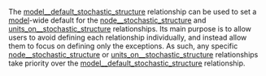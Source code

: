 The [model\_\_default\_stochastic\_structure](@ref) relationship can be used to set a [model](@ref)-wide default
for the [node\_\_stochastic\_structure](@ref) and [units\_on\_\_stochastic\_structure](@ref) relationships.
Its main purpose is to allow users to avoid defining each relationship individually,
and instead allow them to focus on defining only the exceptions.
As such, any specific [node\_\_stochastic\_structure](@ref) or [units\_on\_\_stochastic\_structure](@ref)
relationships take priority over the [model\_\_default\_stochastic\_structure](@ref) relationship.